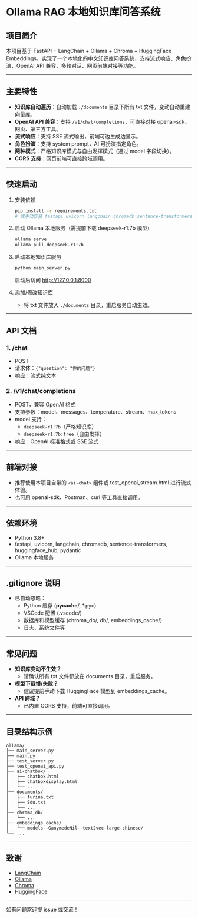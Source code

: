 # Ollama RAG 本地知识库问答系统

## 项目简介

本项目基于 FastAPI + LangChain + Ollama + Chroma + HuggingFace Embeddings，实现了一个本地化的中文知识库问答系统，支持流式响应、角色扮演、OpenAI API 兼容、多轮对话、网页前端对接等功能。

---

## 主要特性

- **知识库自动遍历**：自动加载 `./documents` 目录下所有 txt 文件，变动自动重建向量库。
- **OpenAI API 兼容**：支持 `/v1/chat/completions`，可直接对接 openai-sdk、网页、第三方工具。
- **流式响应**：支持 SSE 流式输出，前端可边生成边显示。
- **角色扮演**：支持 system prompt，AI 可扮演指定角色。
- **两种模式**：严格知识库模式与自由发挥模式（通过 model 字段切换）。
- **CORS 支持**：网页前端可直接跨域调用。

---

## 快速启动

1. 安装依赖

   ```bash
   pip install -r requirements.txt
   # 或手动安装 fastapi uvicorn langchain chromadb sentence-transformers huggingface_hub
   ```

2. 启动 Ollama 本地服务（需提前下载 deepseek-r1:7b 模型）

   ```bash
   ollama serve
   ollama pull deepseek-r1:7b
   ```

3. 启动本地知识库服务

   ```bash
   python main_server.py
   ```

   启动后访问 http://127.0.0.1:8000

4. 添加/修改知识库
   - 将 txt 文件放入 `./documents` 目录，重启服务自动生效。

---

## API 文档

### 1. /chat

- POST
- 请求体：`{"question": "你的问题"}`
- 响应：流式纯文本

### 2. /v1/chat/completions

- POST，兼容 OpenAI 格式
- 支持参数：model、messages、temperature、stream、max_tokens
- model 支持：
  - `deepseek-r1:7b`（严格知识库）
  - `deepseek-r1:7b:free`（自由发挥）
- 响应：OpenAI 标准格式或 SSE 流式

---

## 前端对接

- 推荐使用本项目自带的 `<ai-chat>` 组件或 test_openai_stream.html 进行流式体验。
- 也可用 openai-sdk、Postman、curl 等工具直接调用。

---

## 依赖环境

- Python 3.8+
- fastapi, uvicorn, langchain, chromadb, sentence-transformers, huggingface_hub, pydantic
- Ollama 本地服务

---

## .gitignore 说明

- 已自动忽略：
  - Python 缓存 (**pycache**/, \*.pyc)
  - VSCode 配置 (.vscode/)
  - 数据库和模型缓存 (chroma_db/, db/, embeddings_cache/)
  - 日志、系统文件等

---

## 常见问题

- **知识库变动不生效？**
  - 请确认所有 txt 文件都放在 documents 目录，重启服务。
- **模型下载慢/失败？**
  - 建议提前手动下载 HuggingFace 模型到 embeddings_cache。
- **API 跨域？**
  - 已内置 CORS 支持，前端可直接调用。

---

## 目录结构示例

```
ollama/
├── main_server.py
├── main.py
├── test_server.py
├── test_openai_api.py
├── ai-chatbox/
│   ├── chatbox.html
│   ├── chatboxdisplay.html
│   └── ...
├── documents/
│   ├── furina.txt
│   ├── Sdu.txt
│   └── ...
├── chroma_db/
│   └── ...
├── embeddings_cache/
│   └── models--GanymedeNil--text2vec-large-chinese/
└── ...
```

---

## 致谢

- [LangChain](https://github.com/langchain-ai/langchain)
- [Ollama](https://ollama.com/)
- [Chroma](https://www.trychroma.com/)
- [HuggingFace](https://huggingface.co/)

---

如有问题欢迎提 issue 或交流！
